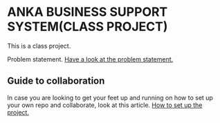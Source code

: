 # ANKA BUSINESS SUPPORT SYSTEM(CLASS PROJECT)

This is a class project. 

Problem statement.
[Have a look at the problem statement.](https://docs.google.com/document/d/1SCu7yDdlEYbphPUzGy1r_dqjvV97K1VQVqiq4W9Rw5M/edit?usp=sharing)

## Guide to collaboration

In case you are looking to get your feet up and running on how to set up your own repo and collaborate, look at this article. [How to set up the project.](https://www.dataschool.io/how-to-contribute-on-github/)
